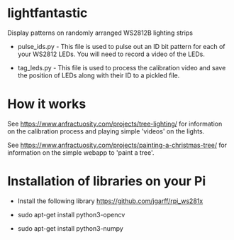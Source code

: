 # lightfantastic

Display patterns on randomly arranged WS2812B lighting strips

* pulse_ids.py - This file is used to pulse out an ID bit pattern for each of your WS2812 LEDs.  You will need
                 to record a video of the LEDs.

* tag_leds.py  - This file is used to process the calibration video and save the position of LEDs along with their ID to a pickled file.

# How it works

See https://www.anfractuosity.com/projects/tree-lighting/ for information on the calibration process and playing 
simple 'videos' on the lights.

See https://www.anfractuosity.com/projects/painting-a-christmas-tree/ for information on the simple webapp to 
'paint a tree'.

# Installation of libraries on your Pi

* Install the following library https://github.com/jgarff/rpi_ws281x

* sudo apt-get install python3-opencv

* sudo apt-get install python3-numpy
